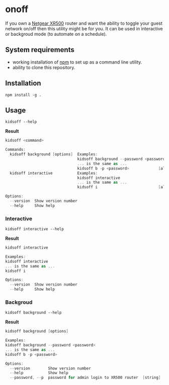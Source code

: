 # onoff

If you own a [Netgear XR500]() router and want the ability to toggle your guest network on/off then this utility might be for you. It can be used in interactive or backgroud mode (to automate on a schedule).

## System requirements

- working installation of [npm]() to set up as a command line utility.
- ability to clone this repository.

## Installation

```
npm install -g .
```

## Usage

`kidsoff --help`

**Result**

```groovy
kidsoff <command>

Commands:
  kidsoff background [options]  Examples:
                                kidsoff background --password <password>
                                ... is the same as ...
                                kidsoff b -p <password>             [aliases: b]
  kidsoff interactive           Examples:
                                kidsoff interactive
                                ... is the same as ...
                                kidsoff i                           [aliases: i]

Options:
  --version  Show version number                                       [boolean]
  --help     Show help                                                 [boolean]
```

### Interactive

`kidsoff interactive --help`

**Result**

```groovy
kidsoff interactive

Examples:
kidsoff interactive
... is the same as ...
kidsoff i

Options:
  --version  Show version number                                       [boolean]
  --help     Show help                                                 [boolean]
```

### Backgroud

`kidsoff background --help`

**Result**

```groovy
kidsoff background [options]

Examples:
kidsoff background --password <password>
... is the same as ...
kidsoff b -p <password>

Options:
  --version        Show version number                                 [boolean]
  --help           Show help                                           [boolean]
  --password, --p  password for admin login to XR500 router  [string] [required]
```